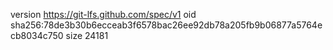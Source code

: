 version https://git-lfs.github.com/spec/v1
oid sha256:78de3b30b6ecceab3f6578bac26ee92db78a205fb9b06877a5764ecb8034c750
size 24181
